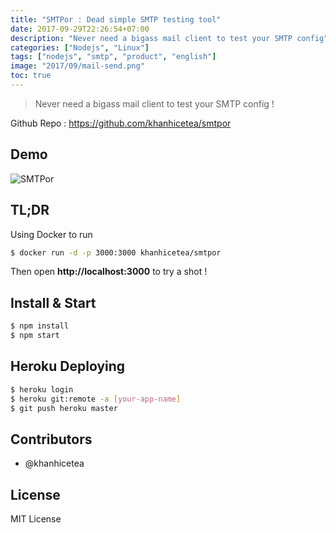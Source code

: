 ```yaml
---
title: "SMTPor : Dead simple SMTP testing tool"
date: 2017-09-29T22:26:54+07:00
description: "Never need a bigass mail client to test your SMTP config"
categories: ["Nodejs", "Linux"]
tags: ["nodejs", "smtp", "product", "english"]
image: "2017/09/mail-send.png"
toc: true
---
```


> Never need a bigass mail client to test your SMTP config !

Github Repo : https://github.com/khanhicetea/smtpor

## Demo

![SMTPor](https://user-images.githubusercontent.com/4528223/31022947-991302c2-a564-11e7-9ad6-13fddde7c46e.png)

## TL;DR

Using Docker to run

```bash
$ docker run -d -p 3000:3000 khanhicetea/smtpor
```

Then open **http://localhost:3000** to try a shot !

## Install & Start

```bash
$ npm install
$ npm start
```

## Heroku Deploying

```bash
$ heroku login
$ heroku git:remote -a [your-app-name]
$ git push heroku master
```

## Contributors

- @khanhicetea

## License

MIT License